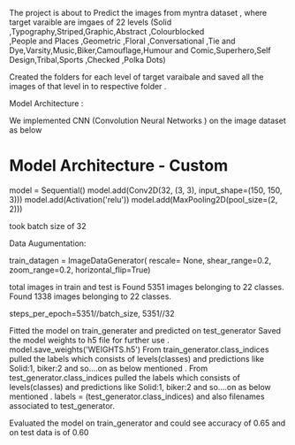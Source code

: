 The project is about to Predict the images from myntra dataset , where target varaible are imgaes of 22 levels (Solid ,Typography,Striped,Graphic,Abstract ,Colourblocked         
,People and Places ,Geometric ,Floral  ,Conversational ,Tie and Dye,Varsity,Music,Biker,Camouflage,Humour and Comic,Superhero,Self Design,Tribal,Sports ,Checked ,Polka Dots)                       

Created the folders for each level of target varaibale and saved  all the images of that level in to respective folder .


Model Architecture :

We implemented CNN (Convolution Neural Networks ) on the image dataset as below 

# Model Architecture - Custom
model = Sequential()
model.add(Conv2D(32, (3, 3), input_shape=(150, 150, 3)))
model.add(Activation('relu'))
model.add(MaxPooling2D(pool_size=(2, 2)))

took batch size of 32 

Data Augumentation:

train_datagen = ImageDataGenerator(
        rescale= None,
        shear_range=0.2,
        zoom_range=0.2,
        horizontal_flip=True)
        
total images in train and test is 
Found 5351 images belonging to 22 classes.
Found 1338 images belonging to 22 classes.

steps_per_epoch=5351//batch_size,
5351//32

Fitted the model on train_generater and predicted on test_generator 
Saved the model weights to h5 file for further use .
model.save_weights('WEIGHTS.h5')
From train_generator.class_indices pulled the labels which consists of levels(classes) and predictions like Solid:1, biker:2 and so....on as below mentioned .
From test_generator.class_indices pulled the labels which consists of levels(classes) and predictions like Solid:1, biker:2 and so....on as below mentioned .
labels = (test_generator.class_indices)
and also filenames associated to test_generator.

Evaluated the model on train_generator and could see accuracy of 0.65 and on test data is of 0.60
